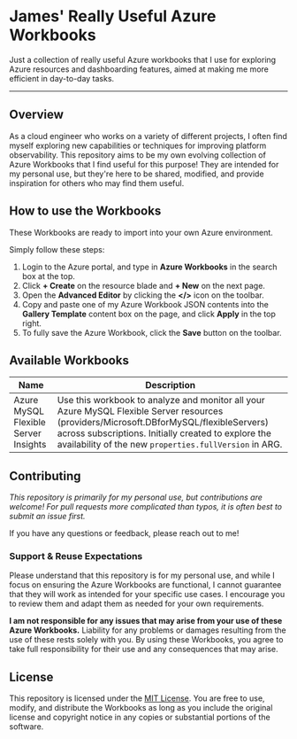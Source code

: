 # James' Really Useful Azure Workbooks

Just a collection of really useful Azure workbooks that I use for exploring Azure resources and dashboarding features, aimed at making me more efficient in day-to-day tasks.

---

## Overview

As a cloud engineer who works on a variety of different projects, I often find myself exploring new capabilities or techniques for improving platform observability. This repository aims to be my own evolving collection of Azure Workbooks that I find useful for this purpose! They are intended for my personal use, but they're here to be shared, modified, and provide inspiration for others who may find them useful.

## How to use the Workbooks

These Workbooks are ready to import into your own Azure environment.

Simply follow these steps:

1. Login to the Azure portal, and type in **Azure Workbooks** in the search box at the top.
2. Click **+ Create** on the resource blade and **+ New** on the next page.
3. Open the **Advanced Editor** by clicking the **</>** icon on the toolbar.
4. Copy and paste one of my Azure Workbook JSON contents into the **Gallery Template** content box on the page, and click **Apply** in the top right.
5. To fully save the Azure Workbook, click the **Save** button on the toolbar.

## Available Workbooks

| Name | Description |
| ---- | ----------- |
| Azure MySQL Flexible Server Insights | Use this workbook to analyze and monitor all your Azure MySQL Flexible Server resources (providers/Microsoft.DBforMySQL/flexibleServers) across subscriptions. Initially created to explore the availability of the new `properties.fullVersion` in ARG. |

## Contributing

_This repository is primarily for my personal use, but contributions are welcome! For pull requests more complicated than typos, it is often best to submit an issue first._

If you have any questions or feedback, please reach out to me!

### Support & Reuse Expectations

Please understand that this repository is for my personal use, and while I focus on ensuring the Azure Workbooks are functional, I cannot guarantee that they will work as intended for your specific use cases. I encourage you to review them and adapt them as needed for your own requirements.

**I am not responsible for any issues that may arise from your use of these Azure Workbooks.** Liability for any problems or damages resulting from the use of these rests solely with you. By using these Workbooks, you agree to take full responsibility for their use and any consequences that may arise.

## License

This repository is licensed under the [MIT License](./LICENSE). You are free to use, modify, and distribute the Workbooks as long as you include the original license and copyright notice in any copies or substantial portions of the software.
